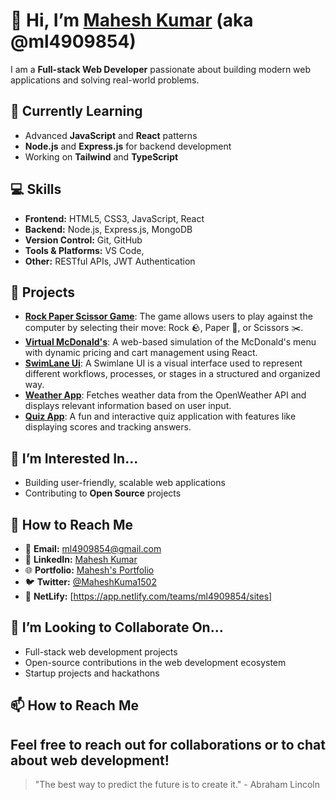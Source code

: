 # 👋 Hi, I’m [Mahesh Kumar](https://github.com/ml4909854) (aka @ml4909854)

I am a **Full-stack Web Developer** passionate about building modern web applications and solving real-world problems. 

## 🌱 Currently Learning
- Advanced **JavaScript** and **React** patterns
- **Node.js** and **Express.js** for backend development
- Working on **Tailwind** and **TypeScript**


## 💻 Skills
- **Frontend:** HTML5, CSS3, JavaScript, React
- **Backend:** Node.js, Express.js, MongoDB
- **Version Control:** Git, GitHub
- **Tools & Platforms:** VS Code,
- **Other:** RESTful APIs, JWT Authentication

## 🚀 Projects
- [**Rock Paper Scissor Game**](https://github.com/ml4909854/Rock-Paper-Scissor-Game): The game allows users to play against the computer by selecting their move: Rock 🪨, Paper 📄, or Scissors ✂️.
- [**Virtual McDonald's**](https://github.com/ml4909854/Virtual-McDonald-s): A web-based simulation of the McDonald's menu with dynamic pricing and cart management using React.
- [**SwimLane Ui**](https://github.com/ml4909854/Swimlane_ui): A Swimlane UI is a visual interface used to represent different workflows, processes, or stages in a structured and 
   organized way.
- [**Weather App**](https://github.com/ml4909854/Weather-and-Map-Application): Fetches weather data from the OpenWeather API and displays relevant information based on user input.
- [**Quiz App**](https://github.com/ml4909854/Quiz-App): A fun and interactive quiz application with features like displaying scores and tracking answers.

## 👀 I’m Interested In...
- Building user-friendly, scalable web applications
- Contributing to **Open Source** projects

## 💬 How to Reach Me
- 📧 **Email:** [ml4909854@gmail.com](mailto:ml4909854@gmail.com)
- 🔗 **LinkedIn:** [Mahesh Kumar](https://www.linkedin.com/in/mahesh-kumar-630a29263/)
- 🌐 **Portfolio:** [Mahesh's Portfolio](https://remarkable-daffodil-24c806.netlify.app/)
- 🐦 **Twitter:** [@MaheshKuma1502](https://x.com/MaheshKuma1502)
- 🚀 **NetLify:** [https://app.netlify.com/teams/ml4909854/sites]


## 💞️ I’m Looking to Collaborate On...
- Full-stack web development projects
- Open-source contributions in the web development ecosystem
- Startup projects and hackathons

## 📫 How to Reach Me
Feel free to reach out for collaborations or to chat about web development! 
---

> "The best way to predict the future is to create it." - Abraham Lincoln


